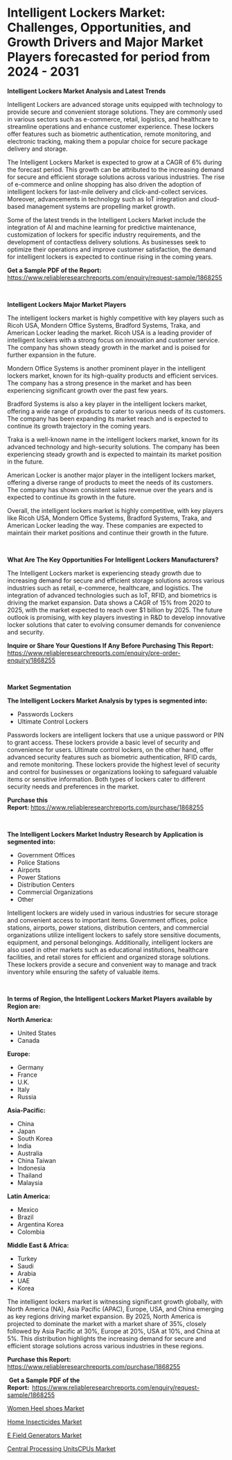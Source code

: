 <p><h1>Intelligent Lockers Market: Challenges, Opportunities, and Growth Drivers and Major Market Players forecasted for period from 2024 - 2031</h1></p><p><strong>Intelligent Lockers Market Analysis and Latest Trends</strong></p>
<p><p>Intelligent Lockers are advanced storage units equipped with technology to provide secure and convenient storage solutions. They are commonly used in various sectors such as e-commerce, retail, logistics, and healthcare to streamline operations and enhance customer experience. These lockers offer features such as biometric authentication, remote monitoring, and electronic tracking, making them a popular choice for secure package delivery and storage.</p><p>The Intelligent Lockers Market is expected to grow at a CAGR of 6% during the forecast period. This growth can be attributed to the increasing demand for secure and efficient storage solutions across various industries. The rise of e-commerce and online shopping has also driven the adoption of intelligent lockers for last-mile delivery and click-and-collect services. Moreover, advancements in technology such as IoT integration and cloud-based management systems are propelling market growth.</p><p>Some of the latest trends in the Intelligent Lockers Market include the integration of AI and machine learning for predictive maintenance, customization of lockers for specific industry requirements, and the development of contactless delivery solutions. As businesses seek to optimize their operations and improve customer satisfaction, the demand for intelligent lockers is expected to continue rising in the coming years.</p></p>
<p><strong>Get a Sample PDF of the Report:&nbsp;</strong> <a href="https://www.reliableresearchreports.com/enquiry/request-sample/1868255">https://www.reliableresearchreports.com/enquiry/request-sample/1868255</a></p>
<p>&nbsp;</p>
<p><strong>Intelligent Lockers Major Market Players</strong></p>
<p><p>The intelligent lockers market is highly competitive with key players such as Ricoh USA, Mondern Office Systems, Bradford Systems, Traka, and American Locker leading the market. Ricoh USA is a leading provider of intelligent lockers with a strong focus on innovation and customer service. The company has shown steady growth in the market and is poised for further expansion in the future.</p><p>Mondern Office Systems is another prominent player in the intelligent lockers market, known for its high-quality products and efficient services. The company has a strong presence in the market and has been experiencing significant growth over the past few years.</p><p>Bradford Systems is also a key player in the intelligent lockers market, offering a wide range of products to cater to various needs of its customers. The company has been expanding its market reach and is expected to continue its growth trajectory in the coming years.</p><p>Traka is a well-known name in the intelligent lockers market, known for its advanced technology and high-security solutions. The company has been experiencing steady growth and is expected to maintain its market position in the future.</p><p>American Locker is another major player in the intelligent lockers market, offering a diverse range of products to meet the needs of its customers. The company has shown consistent sales revenue over the years and is expected to continue its growth in the future.</p><p>Overall, the intelligent lockers market is highly competitive, with key players like Ricoh USA, Mondern Office Systems, Bradford Systems, Traka, and American Locker leading the way. These companies are expected to maintain their market positions and continue their growth in the future.</p></p>
<p>&nbsp;</p>
<p><strong>What Are The Key Opportunities For Intelligent Lockers Manufacturers?</strong></p>
<p><p>The Intelligent Lockers market is experiencing steady growth due to increasing demand for secure and efficient storage solutions across various industries such as retail, e-commerce, healthcare, and logistics. The integration of advanced technologies such as IoT, RFID, and biometrics is driving the market expansion. Data shows a CAGR of 15% from 2020 to 2025, with the market expected to reach over $1 billion by 2025. The future outlook is promising, with key players investing in R&D to develop innovative locker solutions that cater to evolving consumer demands for convenience and security.</p></p>
<p><strong>Inquire or Share Your Questions If Any Before Purchasing This Report:</strong> <a href="https://www.reliableresearchreports.com/enquiry/pre-order-enquiry/1868255">https://www.reliableresearchreports.com/enquiry/pre-order-enquiry/1868255</a></p>
<p>&nbsp;</p>
<p><strong>Market Segmentation</strong></p>
<p><strong>The Intelligent Lockers Market Analysis by types is segmented into:</strong></p>
<p><ul><li>Passwords Lockers</li><li>Ultimate Control Lockers</li></ul></p>
<p><p>Passwords lockers are intelligent lockers that use a unique password or PIN to grant access. These lockers provide a basic level of security and convenience for users. Ultimate control lockers, on the other hand, offer advanced security features such as biometric authentication, RFID cards, and remote monitoring. These lockers provide the highest level of security and control for businesses or organizations looking to safeguard valuable items or sensitive information. Both types of lockers cater to different security needs and preferences in the market.</p></p>
<p><strong>Purchase this Report:&nbsp;</strong><a href="https://www.reliableresearchreports.com/purchase/1868255">https://www.reliableresearchreports.com/purchase/1868255</a></p>
<p>&nbsp;</p>
<p><strong>The Intelligent Lockers Market Industry Research by Application is segmented into:</strong></p>
<p><ul><li>Government Offices</li><li>Police Stations</li><li>Airports</li><li>Power Stations</li><li>Distribution Centers</li><li>Commercial Organizations</li><li>Other</li></ul></p>
<p><p>Intelligent lockers are widely used in various industries for secure storage and convenient access to important items. Government offices, police stations, airports, power stations, distribution centers, and commercial organizations utilize intelligent lockers to safely store sensitive documents, equipment, and personal belongings. Additionally, intelligent lockers are also used in other markets such as educational institutions, healthcare facilities, and retail stores for efficient and organized storage solutions. These lockers provide a secure and convenient way to manage and track inventory while ensuring the safety of valuable items.</p></p>
<p>&nbsp;</p>
<p><strong>In terms of Region, the Intelligent Lockers Market Players available by Region are:</strong></p>
<p>
    <p> <strong> North America: </strong>
        <ul>
            <li>United States</li>
            <li>Canada</li>
        </ul>
        </p> 
    <p> <strong> Europe: </strong>
        <ul>
            <li>Germany</li>
            <li>France</li>
            <li>U.K.</li>
            <li>Italy</li>
            <li>Russia</li>
        </ul>
        </p> 
    <p> <strong> Asia-Pacific: </strong>
        <ul>
            <li>China</li>
            <li>Japan</li>
            <li>South Korea</li>
            <li>India</li>
            <li>Australia</li>
            <li>China Taiwan</li>
            <li>Indonesia</li>
            <li>Thailand</li>
            <li>Malaysia</li>
        </ul>
        </p> 
    <p> <strong> Latin America: </strong>
        <ul>
            <li>Mexico</li>
            <li>Brazil</li>
            <li>Argentina Korea</li>
            <li>Colombia</li>
        </ul>
        </p> 
    <p> <strong> Middle East & Africa: </strong>
        <ul>
            <li>Turkey</li>
            <li>Saudi</li>
            <li>Arabia</li>
            <li>UAE</li>
            <li>Korea</li>
        </ul>
    </p>
    </p>
<p><p>The intelligent lockers market is witnessing significant growth globally, with North America (NA), Asia Pacific (APAC), Europe, USA, and China emerging as key regions driving market expansion. By 2025, North America is projected to dominate the market with a market share of 35%, closely followed by Asia Pacific at 30%, Europe at 20%, USA at 10%, and China at 5%. This distribution highlights the increasing demand for secure and efficient storage solutions across various industries in these regions.</p></p>
<p><strong>Purchase this Report: </strong><a href="https://www.reliableresearchreports.com/purchase/1868255">https://www.reliableresearchreports.com/purchase/1868255</a></p>
<p>&nbsp;<strong>Get a Sample PDF of the Report:&nbsp;&nbsp;</strong><a href="https://www.reliableresearchreports.com/enquiry/request-sample/1868255">https://www.reliableresearchreports.com/enquiry/request-sample/1868255</a></p>
<p><strong></strong></p>
<p><p><a href="https://github.com/guneycigdem35/Market-Research-Report-List-2/blob/main/women-heel-shoes-market.md">Women Heel shoes Market</a></p><p><a href="https://github.com/biheemgalvinlouises6hokrh3h/Market-Research-Report-List-1/blob/main/home-insecticides-market.md">Home Insecticides Market</a></p><p><a href="https://issuu.com/reportprime-2/docs/e-field-generators-market-size-2030.pptx">E Field Generators Market</a></p><p><a href="https://issuu.com/reportprime-2/docs/central-processing-unitscpus-market_552058c9697f50">Central Processing UnitsCPUs Market</a></p></p>